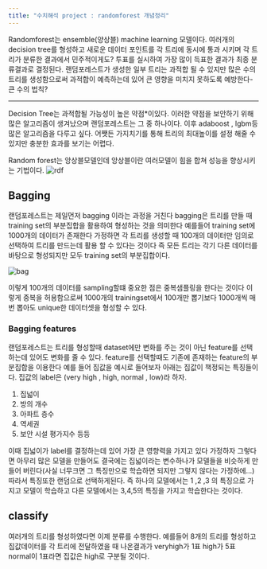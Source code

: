 ```yaml
---
title: "수치해석 project : randomforest 개념정리"
---
```


Randomforest는 ensemble(양상블) machine learning 모델이다. 여러개의 decision tree를 형성하고 새로운 데이터 포인트를 각 트리에 동시에 통과 시키며
각 트리가 분류한 결과에서 민주적이게도? 투표를 실시하여 가장 많이 득표한 결과가 최종 분류결과로 결정된다. 랜덤포레스트가 생성한
일부 트리는 과적합 될 수 있지만 많은 수의 트리를 생성함으로써 과적합이 예측하는데 있어 큰 영향을 미치지 못하도록 예방한다- 큰 수의 법칙?   

-------------------------------------------


Decision Tree는 과적합될 가능성이 높은 약점*이있다. 이러한 약점을 보안하기 위해 많은 알고리즘이 생겨났으며 랜덤포레스트는 그 중 하나이다. 이후
adaboost , lgbm등 많은 알고리즘을 다루고 싶다. 어쨋든 가지치기를 통해 트리의 최대높이를 설정 해줄 수 있지만 충분한 효과를 보기는 어렵다.

Random forest는 앙상블모델인데 앙상블이란 여러모델이 힘을 합쳐 성능을 향상시키는 기법이다. 
![rdf](https://miro.medium.com/max/1638/1*9Cw6GyeSKOpWqnT91lygdA.png)

## Bagging 

랜덤포레스트는 제일먼저 bagging 이라는 과정을 거친다 bagging은 트리를 만들 때 training set의 부분집합을 활용하여 형성하는 것을 의미한다 예를들어
training set에 1000개의 데이터가 존재한다 가정하면 각 트리를 생성할 때 100개의 데이터만 임의로 선택하여 트리를 만드는데 활용 할 수 있다는 것이다
즉 모든 트리는 각기 다른 데이터를 바탕으로 형성되지만 모두 training set의 부분집합이다.

![bag](https://miro.medium.com/max/1678/1*Wf91XObaX2zwow7mMwDmGw.png)

이렇게 100개의 데이터를 sampling할떄 중요한 점은 중복샘플링을 한다는 것이다 이렇게 중복을 허용함으로써 1000개의 trainingset에서 100개만 뽑기보다
1000개씩 매번 뽑아도 unique한 데이터셋을 형성할 수 있다.

### Bagging features

랜덤포레스트는 트리를 형성할때 dataset에만 변화를 주는 것이 아닌 feature를 선택하는데 있어도 변화를 줄 수 있다. feature를 선택할때도 기존에 
존재하는 feature의 부분집합을 이용한다 예를 들어 집값을 예시로 들어보자 아래는 집값이 책정되는 특징들이다. 집값의 label은 (very high , high,
normal , low)라 하자.

1. 집넓이
2. 방의 개수
3. 아파트 층수
4. 역세권
5. 보안 시설 평가지수
등등

이때 집넓이가 label를 결정하는데 있어 가장 큰 영향력을 가지고 있다 가정하자 그렇다면 아무리 많은 모델을 만들어도 결국에는 집넓이라는 변수하나가 모델들을
비슷하게 만들어 버린다(사실 너무크면 그 특징만으로 학습하면 되지만 그렇지 않다는 가정하에...) 따라서 특징또한 랜덤으로 선택하게된다. 즉 하나의 모델에서는
1 ,2 ,3 의 특징으로 가지고 모델이 학습하고 다른 모델에서는 3,4,5의 특징을 가지고 학습한다는 것이다. 

## classify
여러개의 트리를 형성하였다면 이제 분류를 수행한다. 예를들어 8개의 트리를 형성하고 집값데이터를 각 트리에 전달하였을 때 나온결과가 
veryhigh가 1표 high가 5표 normal이 1표라면 집값은 high로 구분될 것이다.





